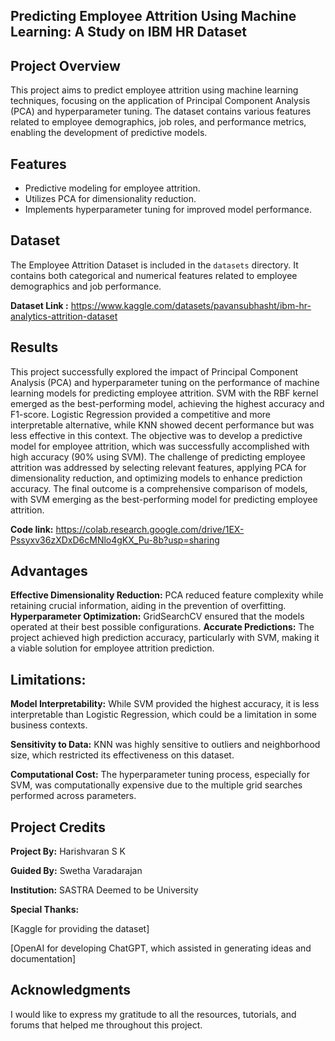 ## Predicting Employee Attrition Using Machine Learning: A Study on IBM HR Dataset

## Project Overview
This project aims to predict employee attrition using machine learning techniques, focusing on the application of Principal Component Analysis (PCA) and hyperparameter tuning. The dataset contains various features related to employee demographics, job roles, and performance metrics, enabling the development of predictive models.

## Features
- Predictive modeling for employee attrition.
- Utilizes PCA for dimensionality reduction.
- Implements hyperparameter tuning for improved model performance.

## Dataset
The Employee Attrition Dataset is included in the `datasets` directory. It contains both categorical and numerical features related to employee demographics and job performance.

**Dataset Link :** https://www.kaggle.com/datasets/pavansubhasht/ibm-hr-analytics-attrition-dataset 

## Results
This project successfully explored the impact of Principal Component Analysis (PCA) and hyperparameter tuning on the performance of machine learning models for predicting employee attrition. SVM with the RBF kernel emerged as the best-performing model, achieving the highest accuracy and F1-score. Logistic Regression provided a competitive and more interpretable alternative, while KNN showed decent performance but was less effective in this context.
The objective was to develop a predictive model for employee attrition, which was successfully accomplished with high accuracy (90% using SVM). The challenge of predicting employee attrition was addressed by selecting relevant features, applying PCA for dimensionality reduction, and optimizing models to enhance prediction accuracy. The final outcome is a comprehensive comparison of models, with SVM emerging as the best-performing model for predicting employee attrition.

**Code link:** https://colab.research.google.com/drive/1EX-Pssyxv36zXDxD6cMNlo4gKX_Pu-8b?usp=sharing

## Advantages
**Effective Dimensionality Reduction:** PCA reduced feature complexity while retaining crucial information, aiding in the prevention of overfitting.
**Hyperparameter Optimization:** GridSearchCV ensured that the models operated at their best possible configurations.
**Accurate Predictions:** The project achieved high prediction accuracy, particularly with SVM, making it a viable solution for employee attrition prediction.

## Limitations:
**Model Interpretability:** While SVM provided the highest accuracy, it is less interpretable than Logistic Regression, which could be a limitation in some business contexts.

**Sensitivity to Data:** KNN was highly sensitive to outliers and neighborhood size, which restricted its effectiveness on this dataset.

**Computational Cost:** The hyperparameter tuning process, especially for SVM, was computationally expensive due to the multiple grid searches performed across parameters.

## Project Credits
**Project By:** Harishvaran S K

**Guided By:** Swetha Varadarajan

**Institution:** SASTRA Deemed to be University

**Special Thanks:**

[Kaggle for providing the dataset]

[OpenAI for developing ChatGPT, which assisted in generating ideas and documentation]

## Acknowledgments
I would like to express my gratitude to all the resources, tutorials, and forums that helped me throughout this project.
